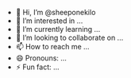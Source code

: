 - 👋 Hi, I’m @sheeponekilo
- 👀 I’m interested in ...
- 🌱 I’m currently learning ...
- 💞️ I’m looking to collaborate on ...
- 📫 How to reach me ...
- 😄 Pronouns: ...
- ⚡ Fun fact: ...

<!---
sheeponekilo/sheeponekilo is a ✨ special ✨ repository because its `README.md` (this file) appears on your GitHub profile.
You can click the Preview link to take a look at your changes.
--->

